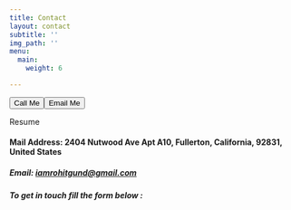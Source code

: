 ```yaml
---
title: Contact
layout: contact
subtitle: ''
img_path: ''
menu:
  main:
    weight: 6

---
```

<button onclick="window.location.href='tel:+17148739806'">Call Me</button><button onclick="window.location.href='mailto:iamrohitgund@gmail.com'">Email Me</button>

<a class="btn btn-primary btn-lg" onclick=" window.open('Files/rohit_gund_resume.pdf', '_blank'); return false;" role="button">Resume</a>

#### Mail Address: 2404 Nutwood Ave Apt A10, Fullerton, California, 92831, United States

##### Email: iamrohitgund@gmail.com

##### To get in touch fill the form below :